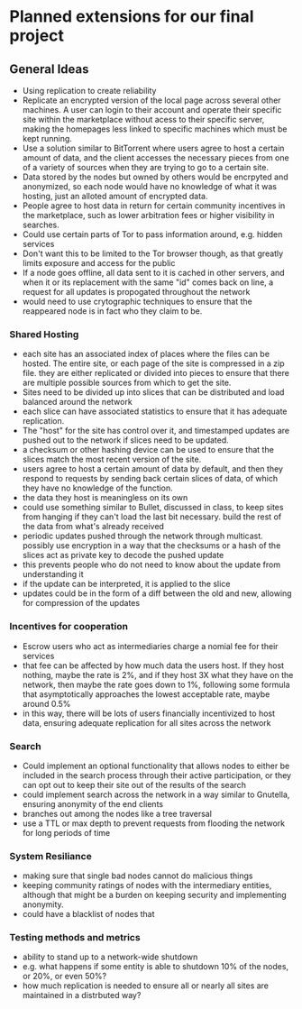 # Planned extensions for our final project

## General Ideas

 * Using replication to create reliability
 * Replicate an encrypted version of the local page across several other machines. A user can login to their account and operate their specific site within the marketplace without acess to their specific server, making the homepages less linked to specific machines which must be kept running.
  * Use a solution similar to BitTorrent where users agree to host a certain amount of data, and the client accesses the necessary pieces from one of a variety of sources when they are trying to go to a certain site.
  * Data stored by the nodes but owned by others would be encrpyted and anonymized, so each node would have no knowledge of what it was hosting, just an alloted amount of encrypted data.
  * People agree to host data in return for certain community incentives in the marketplace, such as lower arbitration fees or higher visibility in searches.
 * Could use certain parts of Tor to pass information around, e.g. hidden services
  * Don't want this to be limited to the Tor browser though, as that greatly limits exposure and access for the public
 * If a node goes offline, all data sent to it is cached in other servers, and when it or its replacement with the same "id" comes back on line, a request for all updates is propogated throughout the network
  * would need to use crytographic techniques to ensure that the reappeared node is in fact who they claim to be.

### Shared Hosting
 * each site has an associated index of places where the files can be hosted. The entire site, or each page of the site is compressed in a zip file. they are either replicated or divided into pieces to ensure that there are multiple possible sources from which to get the site.
 * Sites need to be divided up into slices that can be distributed and load balanced around the network
  * each slice can have associated statistics to ensure that it has adequate replication.
  * The "host" for the site has control over it, and timestamped updates are pushed out to the network if slices need to be updated.
  * a checksum or other hashing device can be used to ensure that the slices match the most recent version of the site.
 * users agree to host a certain amount of data by default, and then they respond to requests by sending back certain slices of data, of which they have no knowledge of the function.
  * the data they host is meaningless on its own
 * could use something similar to Bullet, discussed in class, to keep sites from hanging if they can't load the last bit necessary. build the rest of the data from what's already received
 * periodic updates pushed through the network through multicast. possibly use encryption in a way that the checksums or a hash of the slices act as private key to decode the pushed update
  * this prevents people who do not need to know about the update from understanding it
  * if the update can be interpreted, it is applied to the slice
  * updates could be in the form of a diff between the old and new, allowing for compression of the updates

### Incentives for cooperation
 * Escrow users who act as intermediaries charge a nomial fee for their services
 * that fee can be affected by how much data the users host. If they host nothing, maybe the rate is 2%, and if they host 3X what they have on the network, then maybe the rate goes down to 1%, following some formula that asymptotically approaches the lowest acceptable rate, maybe around 0.5%
 * in this way, there will be lots of users financially incentivized to host data, ensuring adequate replication for all sites across the network

### Search

 * Could implement an optional functionality that allows nodes to either be included in the search process through their active participation, or they can opt out to keep their site out of the results of the search
 * could implement search across the network in a way similar to Gnutella, ensuring anonymity of the end clients
  * branches out among the nodes like a tree traversal
 * use a TTL or max depth to prevent requests from flooding the network for long periods of time

### System Resiliance

 * making sure that single bad nodes cannot do malicious things
  * keeping community ratings of nodes with the intermediary entities, although that might be a burden on keeping security and implementing anonymity.
  * could have a blacklist of nodes that 

### Testing methods and metrics
 * ability to stand up to a network-wide shutdown
 * e.g. what happens if some entity is able to shutdown 10% of the nodes, or 20%, or even 50%?
 * how much replication is needed to ensure all or nearly all sites are maintained in a distrbuted way?